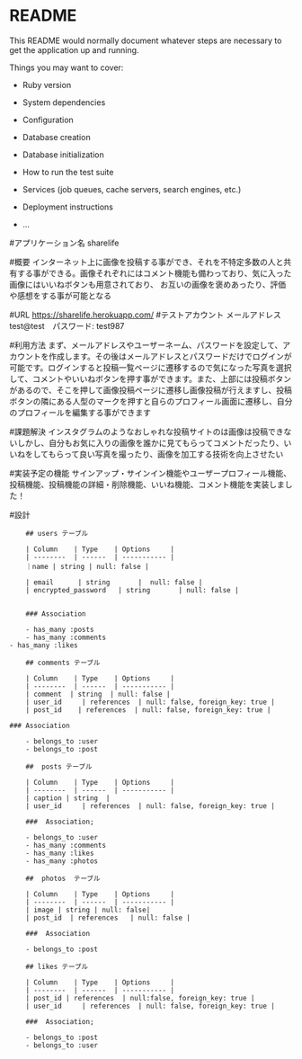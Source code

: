 # README

This README would normally document whatever steps are necessary to get the
application up and running.

Things you may want to cover:

* Ruby version

* System dependencies

* Configuration

* Database creation

* Database initialization

* How to run the test suite

* Services (job queues, cache servers, search engines, etc.)

* Deployment instructions

* ...


#アプリケーション名  sharelife

#概要  インターネット上に画像を投稿する事ができ、それを不特定多数の人と共有する事ができる。画像それぞれにはコメント機能も備わっており、気に入った画像にはいいねボタンも用意されており、 お互いの画像を褒めあったり、評価や感想をする事が可能となる

#URL   https://sharelife.herokuapp.com/
#テストアカウント メールアドレス　test@test　パスワード: test987

#利用方法  まず、メールアドレスやユーザーネーム、パスワードを設定して、アカウントを作成します。その後はメールアドレスとパスワードだけでログインが可能です。ログインすると投稿一覧ページに遷移するので気になった写真を選択して、コメントやいいねボタンを押す事ができます。また、上部には投稿ボタンがあるので、そこを押して画像投稿ページに遷移し画像投稿が行えますし、投稿ボタンの隣にある人型のマークを押すと自らのプロフィール画面に遷移し、自分のプロフィールを編集する事ができます

#課題解決  インスタグラムのようなおしゃれな投稿サイトのは画像は投稿できないしかし、自分もお気に入りの画像を誰かに見てもらってコメントだったり、いいねをしてもらって良い写真を撮ったり、画像を加工する技術を向上させたい




#実装予定の機能 サインアップ・サインイン機能やユーザープロフィール機能、投稿機能、投稿機能の詳細・削除機能、いいね機能、コメント機能を実装しました！





#設計

		## users テーブル
		
		| Column    | Type    | Options     |
		| --------  | ------  | ----------- |
		｜name | string | null: false |
		
		| email      | string       |  null: false |
		| encrypted_password   | string       | null: false |
		
		
		### Association
		
		- has_many :posts
		- has_many :comments
    - has_many :likes
		
		## comments テーブル
		
		| Column    | Type    | Options     |
		| --------  | ------  | ----------- |
		| comment  | string  | null: false |
		| user_id     | references  | null: false, foreign_key: true |
		| post_id    | references  | null: false, foreign_key: true |
		
    ### Association
		
		- belongs_to :user
		- belongs_to :post
		
		##  posts テーブル
		
		| Column    | Type    | Options     |
		| --------  | ------  | ----------- |
		| caption | string  |
		| user_id     | references  | null: false, foreign_key: true |
		
		###  Association;
		
		- belongs_to :user
		- has_many :comments
		- has_many :likes
		- has_many :photos
		
		##  photos  テーブル
		
		| Column    | Type    | Options     |
		| --------  | ------  | ----------- |
		| image | string | null: false|
		| post_id  | references   | null: false |
		
		###  Association
		
		- belongs_to :post

		## likes テーブル
		
		| Column    | Type    | Options     |
		| --------  | ------  | ----------- |
		| post_id | references  | null:false, foreign_key: true |
		| user_id     | references  | null: false, foreign_key: true |
		
		###  Association;
		
		- belongs_to :post
		- belongs_to :user
		





